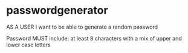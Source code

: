 # passwordgenerator

AS A USER I want to be able to generate a random password 

Password MUST include: 
at least 8 characters with a mix of upper and lower case letters